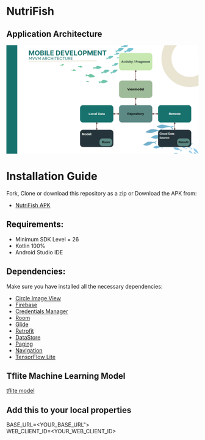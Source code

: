 # NutriFish


## Application Architecture
![view](https://github.com/NutriFish-C241-PS164/NutriFish-C241-PS164-Apps/blob/main/MVVM.png)


# Installation Guide
Fork, Clone or download this repository as a zip or Download the APK from:
- [NutriFish APK](https://github.com/NutriFish-C241-PS164/Nutrifish-C241-PS164-MobileDevelopment/releases/download/v1.0/NutriFish-v1.0.apk)

## Requirements:
- Minimum SDK Level = 26
- Kotlin 100%
- Android Studio IDE
  
## Dependencies:
Make sure you have installed all the necessary dependencies:
- [Circle Image View](https://github.com/hdodenhof/CircleImageView)
- [Firebase](https://firebase.google.com/docs/android/setup)
- [Credentials Manager](https://developer.android.com/identity/sign-in/credential-manager)
- [Room](https://developer.android.com/training/data-storage/room)
- [Glide](https://github.com/bumptech/glide)
- [Retrofit](https://github.com/square/retrofit)
- [DataStore](https://developer.android.com/topic/libraries/architecture/datastore)
- [Paging](https://developer.android.com/topic/libraries/architecture/paging/v3-overview)
- [Navigation](https://developer.android.com/guide/navigation)
- [TensorFlow Lite](https://www.tensorflow.org/lite/android/quickstart)

## Tflite Machine Learning Model
[tflite model]()

## Add this to your local properties
BASE_URL=<YOUR_BASE_URL"><br>
WEB_CLIENT_ID=<YOUR_WEB_CLIENT_ID>
